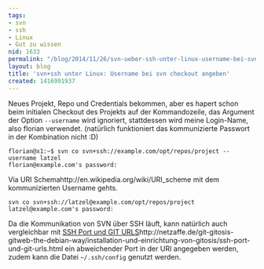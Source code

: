 ```yaml
---
tags:
- svn
- ssh
- Linux
- Gut zu wissen
nid: 1633
permalink: "/blog/2014/11/26/svn-ueber-ssh-unter-linux-username-bei-svn-checkout-angeben.html"
layout: blog
title: 'svn+ssh unter Linux: Username bei svn checkout angeben'
created: 1416991937
---
```

<p>Neues Projekt, Repo und Credentials bekommen, aber es hapert schon beim initialen Checkout des Projekts auf der Kommandozeile, das Argument der Option <code>--username</code> wird ignoriert, stattdessen wird meine Login-Name, also florian verwendet. (natürlich funktioniert das kommunizierte Passwort in der Kombination nicht :D)</p>
<p><code>florian@x1:~$ svn co svn+ssh://example.com/opt/repos/project --username latzel
florian@example.com's password: </code></p>
<p><!--break--></p>
<p>Via URI Schema<fn>http://en.wikipedia.org/wiki/URI_scheme</fn> mit dem kommunizierten Username gehts.</p>
<p><code>svn co svn+ssh://latzel@example.com/opt/repos/project
latzel@example.com's password: </code></p>
Da die Kommunikation von SVN über SSH läuft, kann natürlich auch vergleichbar mit <a href="/node/990">SSH Port und GIT URLS</a><fn>http://netzaffe.de/git-gitosis-gitweb-the-debian-way/installation-und-einrichtung-von-gitosis/ssh-port-und-git-urls.html</fn> ein abweichender Port in der URI angegeben werden, zudem kann die Datei <code>~/.ssh/config</code> genutzt werden.

